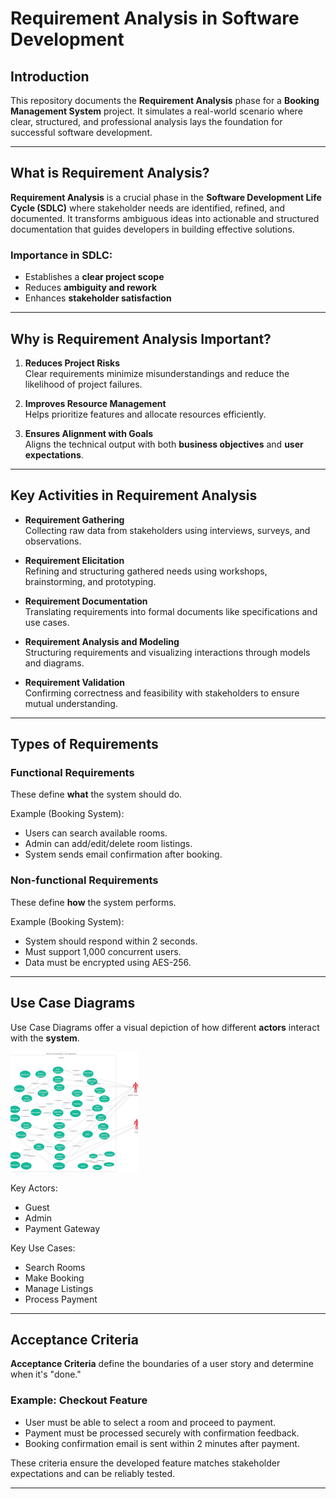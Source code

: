 # Requirement Analysis in Software Development

##  Introduction
This repository documents the **Requirement Analysis** phase for a **Booking Management System** project. It simulates a real-world scenario where clear, structured, and professional analysis lays the foundation for successful software development.

---

##  What is Requirement Analysis?
**Requirement Analysis** is a crucial phase in the **Software Development Life Cycle (SDLC)** where stakeholder needs are identified, refined, and documented. It transforms ambiguous ideas into actionable and structured documentation that guides developers in building effective solutions.

### Importance in SDLC:
- Establishes a **clear project scope**
- Reduces **ambiguity and rework**
- Enhances **stakeholder satisfaction**

---

##  Why is Requirement Analysis Important?
1. **Reduces Project Risks**  
   Clear requirements minimize misunderstandings and reduce the likelihood of project failures.

2. **Improves Resource Management**  
   Helps prioritize features and allocate resources efficiently.

3. **Ensures Alignment with Goals**  
   Aligns the technical output with both **business objectives** and **user expectations**.

---

##  Key Activities in Requirement Analysis

- **Requirement Gathering**  
  Collecting raw data from stakeholders using interviews, surveys, and observations.

- **Requirement Elicitation**  
  Refining and structuring gathered needs using workshops, brainstorming, and prototyping.

- **Requirement Documentation**  
  Translating requirements into formal documents like specifications and use cases.

- **Requirement Analysis and Modeling**  
  Structuring requirements and visualizing interactions through models and diagrams.

- **Requirement Validation**  
  Confirming correctness and feasibility with stakeholders to ensure mutual understanding.

---

##  Types of Requirements

###  Functional Requirements
These define **what** the system should do.

Example (Booking System):
- Users can search available rooms.
- Admin can add/edit/delete room listings.
- System sends email confirmation after booking.

###  Non-functional Requirements
These define **how** the system performs.

Example (Booking System):
- System should respond within 2 seconds.
- Must support 1,000 concurrent users.
- Data must be encrypted using AES-256.

---

##  Use Case Diagrams

Use Case Diagrams offer a visual depiction of how different **actors** interact with the **system**.

![Use Case Diagram](alx-booking-uc.png)

Key Actors:
- Guest
- Admin
- Payment Gateway

Key Use Cases:
- Search Rooms
- Make Booking
- Manage Listings
- Process Payment

---

##  Acceptance Criteria

**Acceptance Criteria** define the boundaries of a user story and determine when it's "done."

### Example: Checkout Feature

- User must be able to select a room and proceed to payment.
- Payment must be processed securely with confirmation feedback.
- Booking confirmation email is sent within 2 minutes after payment.

These criteria ensure the developed feature matches stakeholder expectations and can be reliably tested.

---


